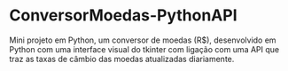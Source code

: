 # ConversorMoedas-PythonAPI
Mini projeto em Python, um conversor de moedas (R$), desenvolvido em Python com uma interface visual do tkinter com ligação com uma API que traz as taxas de câmbio das moedas atualizadas diariamente.
